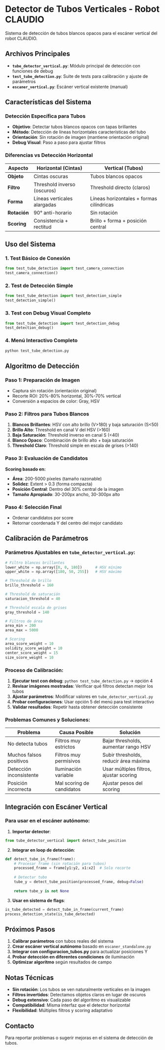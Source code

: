 # Detector de Tubos Verticales - Robot CLAUDIO

Sistema de detección de tubos blancos opacos para el escáner vertical del robot CLAUDIO.

## Archivos Principales

- **`tube_detector_vertical.py`**: Módulo principal de detección con funciones de debug
- **`test_tube_detection.py`**: Suite de tests para calibración y ajuste de parámetros
- **`escaner_vertical.py`**: Escáner vertical existente (manual)

## Características del Sistema

### Detección Específica para Tubos
- **Objetivo**: Detectar tubos blancos opacos con tapas brillantes
- **Método**: Detección de líneas horizontales características del tubo
- **Orientación**: Sin rotación de imagen (mantiene orientación original)
- **Debug Visual**: Paso a paso para ajustar filtros

### Diferencias vs Detección Horizontal
| Aspecto | Horizontal (Cintas) | Vertical (Tubos) |
|---------|-------------------|------------------|
| **Objeto** | Cintas oscuras | Tubos blancos opacos |
| **Filtro** | Threshold inverso (oscuros) | Threshold directo (claros) |
| **Forma** | Líneas verticales alargadas | Líneas horizontales + formas cilíndricas |
| **Rotación** | 90° anti-horario | Sin rotación |
| **Scoring** | Consistencia + rectitud | Brillo + forma + posición central |

## Uso del Sistema

### 1. Test Básico de Conexión
```python
from test_tube_detection import test_camera_connection
test_camera_connection()
```

### 2. Test de Detección Simple
```python
from test_tube_detection import test_detection_simple
test_detection_simple()
```

### 3. Test con Debug Visual Completo
```python
from test_tube_detection import test_detection_debug  
test_detection_debug()
```

### 4. Menú Interactivo Completo
```python
python test_tube_detection.py
```

## Algoritmo de Detección

### Paso 1: Preparación de Imagen
- Captura sin rotación (orientación original)
- Recorte ROI: 20%-80% horizontal, 30%-70% vertical
- Conversión a espacios de color: Gray, HSV

### Paso 2: Filtros para Tubos Blancos
1. **Blancos Brillantes**: HSV con alto brillo (V>180) y baja saturación (S<50)
2. **Brillo Alto**: Threshold en canal V del HSV (>160)
3. **Baja Saturación**: Threshold inverso en canal S (<40)
4. **Blanco Opaco**: Combinación de brillo alto + baja saturación
5. **Threshold Claro**: Threshold simple en escala de grises (>140)

### Paso 3: Evaluación de Candidatos
**Scoring basado en:**
- **Área**: 200-5000 píxeles (tamaño razonable)
- **Solidez**: Extent > 0.3 (forma compacta)
- **Posición Central**: Dentro del 30% central de la imagen
- **Tamaño Apropiado**: 30-200px ancho, 30-300px alto

### Paso 4: Selección Final
- Ordenar candidatos por score
- Retornar coordenada Y del centro del mejor candidato

## Calibración de Parámetros

### Parámetros Ajustables en `tube_detector_vertical.py`:

```python
# Filtro blancos brillantes
lower_white = np.array([0, 0, 180])      # HSV mínimo
upper_white = np.array([180, 50, 255])   # HSV máximo

# Threshold de brillo
brillo_threshold = 160

# Threshold de saturación
saturacion_threshold = 40

# Threshold escala de grises
gray_threshold = 140

# Filtros de área
area_min = 200
area_max = 5000

# Scoring
area_score_weight = 10
solidity_score_weight = 10  
center_score_weight = 15
size_score_weight = 10
```

### Proceso de Calibración:

1. **Ejecutar test con debug**: `python test_tube_detection.py` → opción 4
2. **Revisar imágenes mostradas**: Verificar qué filtros detectan mejor los tubos
3. **Ajustar parámetros**: Modificar valores en `tube_detector_vertical.py`
4. **Probar configuraciones**: Usar opción 5 del menú para test interactivo
5. **Validar resultados**: Repetir hasta obtener detección consistente

### Problemas Comunes y Soluciones:

| Problema | Causa Posible | Solución |
|----------|---------------|----------|
| No detecta tubos | Filtros muy estrictos | Bajar thresholds, aumentar rango HSV |
| Muchos falsos positivos | Filtros muy permisivos | Subir thresholds, reducir área máxima |
| Detección inconsistente | Iluminación variable | Usar múltiples filtros, ajustar scoring |
| Posición incorrecta | Mal scoring de candidatos | Ajustar pesos del scoring |

## Integración con Escáner Vertical

### Para usar en el escáner autónomo:

1. **Importar detector**:
```python
from tube_detector_vertical import detect_tube_position
```

2. **Integrar en loop de detección**:
```python
def detect_tube_in_frame(frame):
    # Procesar frame (sin rotación para tubos)
    processed_frame = frame[y1:y2, x1:x2]  # Solo recorte
    
    # Detectar tubo
    tube_y = detect_tube_position(processed_frame, debug=False)
    
    return tube_y is not None
```

3. **Usar en sistema de flags**:
```python
is_tube_detected = detect_tube_in_frame(current_frame)
process_detection_state(is_tube_detected)
```

## Próximos Pasos

1. **Calibrar parámetros** con tubos reales del sistema
2. **Crear escáner vertical autónomo** basado en `escaner_standalone.py`
3. **Integrar con configuracion_tubos.py** para actualizar posiciones Y
4. **Probar detección en diferentes condiciones** de iluminación
5. **Optimizar algoritmo** según resultados de campo

## Notas Técnicas

- **Sin rotación**: Los tubos se ven naturalmente verticales en la imagen
- **Filtros invertidos**: Detectamos objetos claros en lugar de oscuros
- **Debug extensivo**: Cada paso del algoritmo es visualizable
- **Compatibilidad**: Misma interfaz que el detector horizontal
- **Flexibilidad**: Múltiples filtros y scoring adaptativo

## Contacto

Para reportar problemas o sugerir mejoras en el sistema de detección de tubos.
